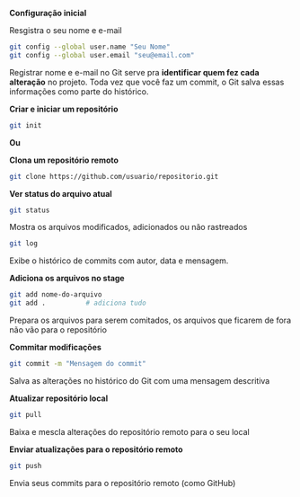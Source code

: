 

**Configuração inicial**

Resgistra o seu nome e e-mail 
```bash
git config --global user.name "Seu Nome"
git config --global user.email "seu@email.com"
```
Registrar nome e e-mail no Git serve pra **identificar quem fez cada alteração** no projeto. Toda vez que você faz um commit, o Git salva essas informações como parte do histórico.

**Criar e iniciar um repositório**

```bash
git init
```

**Ou**

**Clona um repositório remoto**
```bash
git clone https://github.com/usuario/repositorio.git
```


**Ver status do arquivo atual**
```bash
git status
```
Mostra os arquivos modificados, adicionados ou não rastreados

```bash
git log
```
Exibe o histórico de commits com autor, data e mensagem.


**Adiciona os arquivos no stage**
```bash
git add nome-do-arquivo
git add .          # adiciona tudo
```
Prepara os arquivos para serem comitados, os arquivos que ficarem de fora não vão para o repositório

**Commitar modificações**
```bash
git commit -m "Mensagem do commit"
```
Salva as alterações no histórico do Git com uma mensagem descritiva


**Atualizar repositório local**
```bash
git pull
```
Baixa e mescla alterações do repositório remoto para o seu local

**Enviar atualizações para o repositório remoto**
```bash
git push
```
Envia seus commits para o repositório remoto (como GitHub)